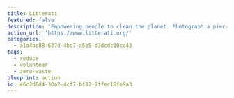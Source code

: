 ```yaml
---
title: Litterati
featured: false
description: 'Empowering people to clean the planet. Photograph a piece of litter, tag it, and discard properly.  Participate in a challenge and hold wasteful brands accountable.'
action_url: 'https://www.litterati.org/'
categories:
  - a1a4ac88-627d-4bc7-a5b5-d3dcdc10cc43
tags:
  - reduce
  - volunteer
  - zero-waste
blueprint: action
id: e6c2d6d4-30a2-4cf7-bf82-9ffec18fe9a3
---
```

